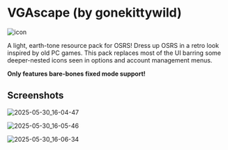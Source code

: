 # VGAscape (by gonekittywild)

![icon](https://github.com/user-attachments/assets/9229ebde-5031-4bf5-a424-d10e7b07607e)

A light, earth-tone resource pack for OSRS! Dress up OSRS in a retro look inspired by old PC games.
This pack replaces most of the UI barring some deeper-nested icons seen in options and account management menus.

**Only features bare-bones fixed mode support!**

## Screenshots

![2025-05-30_16-04-47](https://github.com/user-attachments/assets/3007089b-5ea4-4384-8433-aebaff3d7330)

![2025-05-30_16-05-46](https://github.com/user-attachments/assets/cfb3f462-2657-452e-bd3d-6db5d1f5e197)

![2025-05-30_16-06-34](https://github.com/user-attachments/assets/b2fb4638-a917-47a6-98be-f15858941243)
